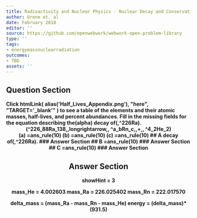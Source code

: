 ```yaml
---
title: Radioactivity and Nuclear Physics - Nuclear Decay and Conservation Laws
author: Urone et. al
date: February 2018
editor: ''
source: https://github.com/openwebwork/webwork-open-problem-library
type: ''
tags:
- energymassnuclearradiation
outcomes:
- TBD
assets: ''
---
```


## Question Section 

<b>
Click
 htmlLink( alias('Half_Lives_Appendix.png'), "here", "TARGET='_blank'" )
to see a table of the elements and their atomic masses, half-lives, and percent abundances.
Fill in the missing fields for the equation describing the(alpha) decay of(,^226Ra).
<center>(^226_88Ra_138,,longrightarrow,, ^a_bRn_c,,+,, ^4_2He_2)<center>
(a) =ans_rule(10)
(b) =ans_rule(10)
(c) =ans_rule(10)
## A
decay of(,^226Ra).
### Answer Section
## B
=ans_rule(10)
### Answer Section
## C
=ans_rule(10)
### Answer Section


## Answer Section

showHint = 3

mass_He = 4.002603
mass_Ra = 226.025402
mass_Rn = 222.017570

delta_mass = (mass_Ra - mass_Rn - mass_He)
energy = (delta_mass)*(931.5)